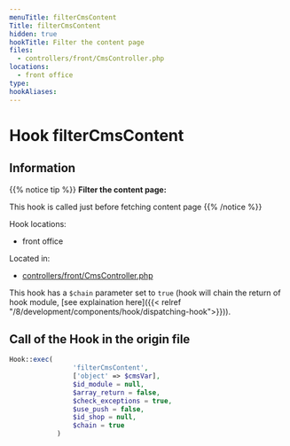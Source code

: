 ```yaml
---
menuTitle: filterCmsContent
Title: filterCmsContent
hidden: true
hookTitle: Filter the content page
files:
  - controllers/front/CmsController.php
locations:
  - front office
type: 
hookAliases:
---
```


# Hook filterCmsContent

## Information

{{% notice tip %}}
**Filter the content page:** 

This hook is called just before fetching content page
{{% /notice %}}

Hook locations: 
  - front office

Located in: 
  - [controllers/front/CmsController.php](https://github.com/PrestaShop/PrestaShop/blob/8.0.x/controllers/front/CmsController.php)

This hook has a `$chain` parameter set to `true` (hook will chain the return of hook module, [see explaination here]({{< relref "/8/development/components/hook/dispatching-hook">}})).

## Call of the Hook in the origin file

```php
Hook::exec(
                'filterCmsContent',
                ['object' => $cmsVar],
                $id_module = null,
                $array_return = false,
                $check_exceptions = true,
                $use_push = false,
                $id_shop = null,
                $chain = true
            )
```